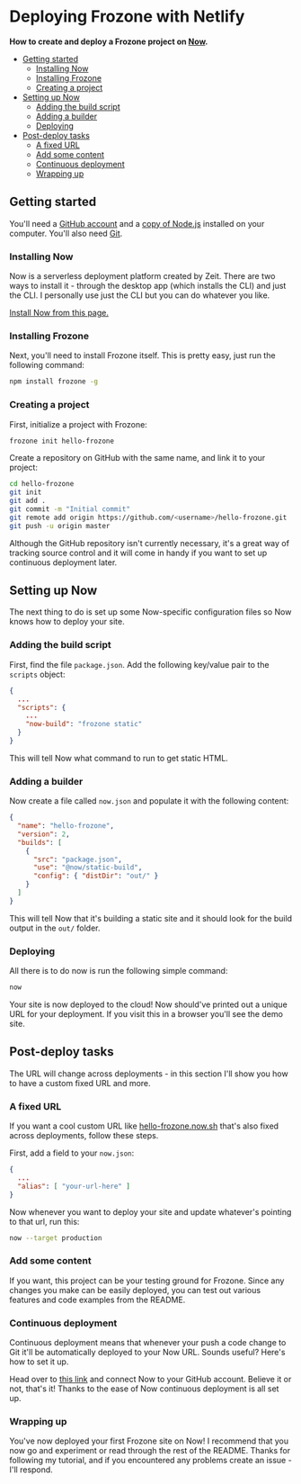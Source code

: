 # Deploying Frozone with Netlify

**How to create and deploy a Frozone project on [Now](https://now.sh/).**

<!-- START doctoc generated TOC please keep comment here to allow auto update -->
<!-- DON'T EDIT THIS SECTION, INSTEAD RE-RUN doctoc TO UPDATE -->


- [Getting started](#getting-started)
  - [Installing Now](#installing-now)
  - [Installing Frozone](#installing-frozone)
  - [Creating a project](#creating-a-project)
- [Setting up Now](#setting-up-now)
  - [Adding the build script](#adding-the-build-script)
  - [Adding a builder](#adding-a-builder)
  - [Deploying](#deploying)
- [Post-deploy tasks](#post-deploy-tasks)
  - [A fixed URL](#a-fixed-url)
  - [Add some content](#add-some-content)
  - [Continuous deployment](#continuous-deployment)
  - [Wrapping up](#wrapping-up)

<!-- END doctoc generated TOC please keep comment here to allow auto update -->

## Getting started

You'll need a [GitHub account](https://github.com/) and a [copy of Node.js](https://nodejs.org/) installed on your computer. You'll also need [Git](https://git-scm.com/).

### Installing Now

Now is a serverless deployment platform created by Zeit. There are two ways to install it - through the desktop app (which installs the CLI) and just the CLI. I personally use just the CLI but you can do whatever you like.

[Install Now from this page.](https://zeit.co/download)

### Installing Frozone

Next, you'll need to install Frozone itself. This is pretty easy, just run the following command:

```bash
npm install frozone -g
```

### Creating a project

First, initialize a project with Frozone:

```bash
frozone init hello-frozone
```

Create a repository on GitHub with the same name, and link it to your project:

```bash
cd hello-frozone
git init
git add .
git commit -m "Initial commit"
git remote add origin https://github.com/<username>/hello-frozone.git
git push -u origin master
```

Although the GitHub repository isn't currently necessary, it's a great way of tracking source control and it will come in handy if you want to set up continuous deployment later.

## Setting up Now

The next thing to do is set up some Now-specific configuration files so Now knows how to deploy your site.

### Adding the build script

First, find the file `package.json`. Add the following key/value pair to the `scripts` object:

```json
{
  ...
  "scripts": {
    ...
    "now-build": "frozone static"
  }
}
```

This will tell Now what command to run to get static HTML.

### Adding a builder

Now create a file called `now.json` and populate it with the following content:

```json
{
  "name": "hello-frozone",
  "version": 2,
  "builds": [
    {
      "src": "package.json",
      "use": "@now/static-build",
      "config": { "distDir": "out/" }
    }
  ]
}
```

This will tell Now that it's building a static site and it should look for the build output in the `out/` folder.

### Deploying

All there is to do now is run the following simple command:

```bash
now
```

Your site is now deployed to the cloud! Now should've printed out a unique URL for your deployment. If you visit this in a browser you'll see the demo site.

## Post-deploy tasks

The URL will change across deployments - in this section I'll show you how to have a custom fixed URL and more.

### A fixed URL

If you want a cool custom URL like [hello-frozone.now.sh](https://hello-frozone.now.sh/) that's also fixed across deployments, follow these steps.

First, add a field to your `now.json`:

```json
{
  ...
  "alias": [ "your-url-here" ]
}
```

Now whenever you want to deploy your site and update whatever's pointing to that url, run this:

```bash
now --target production
```

### Add some content

If you want, this project can be your testing ground for Frozone. Since any changes you make can be easily deployed, you can test out various features and code examples from the README.

### Continuous deployment

Continuous deployment means that whenever your push a code change to Git it'll be automatically deployed to your Now URL. Sounds useful? Here's how to set it up.

Head over to [this link](https://zeit.co/github) and connect Now to your GitHub account. Believe it or not, that's it! Thanks to the ease of Now continuous deployment is all set up.

### Wrapping up

You've now deployed your first Frozone site on Now! I recommend that you now go and experiment or read through the rest of the README. Thanks for following my tutorial, and if you encountered any problems create an issue - I'll respond.